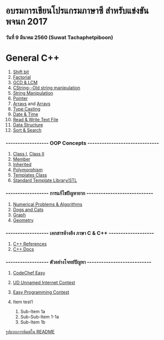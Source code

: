 # อบรมการเขียนโปรแกรมภาษาซี สำหรับแข่งขัน พจนก 2017
### วันที่ 9 มีนาคม 2560 (Suwat Tachaphetpiboon)
# General C++
1. [Shift bit](https://github.com/suwat9/CProgramming/blob/master/codes/ShiftBit.cpp)
1. [Factorial](http://stackoverflow.com/questions/5721796/how-do-you-implement-the-factorial-function-in-c)
1. [GCD & LCM](http://www.sanfoundry.com/cpp-program-find-gcd-lcm-n-numbers/)
1. [CString--Old string manipulation](http://www.cplusplus.com/reference/cstring/)
1. [String Manipulation](https://www.tutorialspoint.com/cplusplus/cpp_strings.htm)
1. [Pointer](http://www.cplusplus.com/doc/tutorial/pointers/)
1. [Arrays](http://www.cplusplus.com/doc/tutorial/arrays/) and [Arrays](https://www.tutorialspoint.com/cplusplus/cpp_arrays.htm)
1. [Type Casting](http://www.cplusplus.com/doc/tutorial/typecasting/)
1. [Date & Time](https://www.tutorialspoint.com/cplusplus/cpp_date_time.htm)
1. [Read & Write Text File](http://www.cplusplus.com/doc/tutorial/files/)
1. [Data Structure](https://www.tutorialspoint.com/cplusplus/cpp_data_structures.htm)
1. [Sort & Search](http://www.programminglogic.com/using-the-built-in-sort-and-search-functions-in-c/)

### ------------------ OOP Concepts ------------------------------
1. [Class I](http://www.cplusplus.com/doc/tutorial/classes/), [Class II](http://www.cplusplus.com/doc/tutorial/templates/)
1. [Member](http://www.cplusplus.com/doc/tutorial/classes2/)
1. [Inherited](http://www.cplusplus.com/doc/tutorial/inheritance/)
1. [Polymorphism](http://www.cplusplus.com/doc/tutorial/polymorphism/)
1. [Templates Class](http://www.cprogramming.com/tutorial/templates.html)
1. [Standard Template Library/STL](http://www.studytonight.com/cpp/stl/stl-introduction)

### ------------------ การแก้ไขปัญหายาก ----------------------------
1. [Numerical Problems & Algorithms](http://www.sanfoundry.com/cpp-programming-examples-numerical-problems-algorithms/)
  1. [Dogs and Cats](https://github.com/suwat9/C-plus-plus-Programming/blob/master/codes/cat.cpp)
1. [Graph](http://www.sanfoundry.com/cpp-programming-examples-graph-problems-algorithms/)
1. [Geometry](http://www.sanfoundry.com/cpp-programming-examples-computational-geometry-problems-algorithms/)

### ------------------ เอกสารอ้างอิง ภาษา C & C++ -------------------
1. [C++ References](http://www.cplusplus.com/reference/cstdlib/)
1. [C++ Docs](http://www.cplusplus.com/doc/tutorial/)

### ------------------ ตัวอย่างโจทย์ปัญหา ---------------------------
1. [CodeChef Easy](https://www.codechef.com/problems/easy)
1. [UD Unnamed Internet Contest](https://www.eecis.udel.edu/~breech/contest/problems/)
1. [Easy Programming Contest](https://tausiq.wordpress.com/easy-programming-problems-with-solutions/)

1. Item test1
   1. Sub-Item 1a
     1. Sub-Sub-Item 1-1a
   1. Sub-Item 1b


[รูปแบบการพิมพ์ใน README](https://guides.github.com/features/mastering-markdown/)
